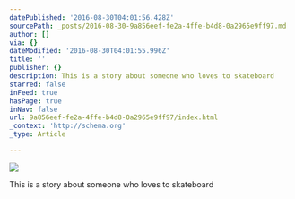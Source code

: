 ```yaml
---
datePublished: '2016-08-30T04:01:56.428Z'
sourcePath: _posts/2016-08-30-9a856eef-fe2a-4ffe-b4d8-0a2965e9ff97.md
author: []
via: {}
dateModified: '2016-08-30T04:01:55.996Z'
title: ''
publisher: {}
description: This is a story about someone who loves to skateboard
starred: false
inFeed: true
hasPage: true
inNav: false
url: 9a856eef-fe2a-4ffe-b4d8-0a2965e9ff97/index.html
_context: 'http://schema.org'
_type: Article

---
```

![](https://the-grid-user-content.s3-us-west-2.amazonaws.com/aea655f0-5657-4001-ab28-32527eb241db.png)

This is a story about someone who loves to skateboard